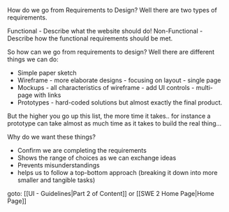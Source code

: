 How do we go from Requirements to Design? Well there are two types of requirements.

Functional - Describe what the website should do!
Non-Functional - Describe how the functional requirements should be met.

So how can we go from requirements to design? Well there are different things we can do:

- Simple paper sketch
- Wireframe - more elaborate designs - focusing on layout - single page
- Mockups - all characteristics of wireframe - add UI controls - multi-page with links
- Prototypes - hard-coded solutions but almost exactly the final product.

But the higher you go up this list, the more time it takes.. for instance a prototype can take almost as much time as it takes to build the real thing...

Why do we want these things?
- Confirm we are completing the requirements
- Shows the range of choices as we can exchange ideas
- Prevents misunderstandings
- helps us to follow a top-bottom approach (breaking it down into more smaller and tangible tasks)

goto: [[UI - Guidelines|Part 2 of Content]] or [[SWE 2 Home Page|Home Page]]
